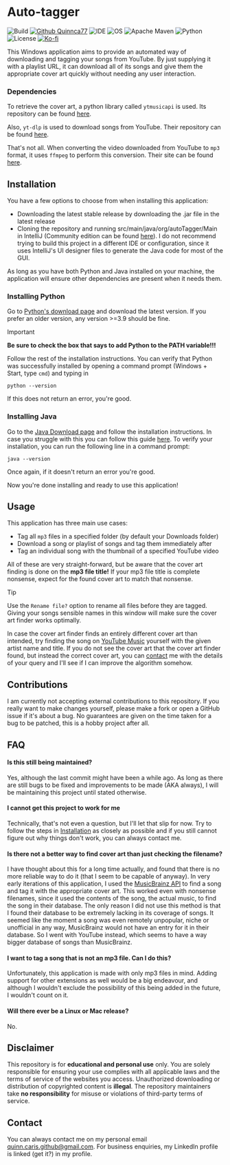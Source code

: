 # Auto-tagger 
![Build](https://img.shields.io/github/actions/workflow/status/Quinnca77/Auto-tagger/verify.yml?label=Build&style=for-the-badge
)
[![Github Quinnca77](https://img.shields.io/badge/Github-Quinnca77-black?logo=github&style=for-the-badge)](https://github.com/Quinnca77)
![IDE](https://img.shields.io/badge/IDE-IntelliJ-blue?logo=intellijidea&style=for-the-badge)
![OS](https://img.shields.io/badge/OS-Windows-blue?style=for-the-badge)
![Apache Maven](https://img.shields.io/badge/Apache_Maven-red?logo=apachemaven&style=for-the-badge)
![Python](https://img.shields.io/badge/Python-v3.9-blue?logo=python&style=for-the-badge)
![License](https://img.shields.io/badge/License-MIT-A31F34?style=for-the-badge)
[![Ko-fi](https://img.shields.io/badge/Ko--Fi-Buy_me_a_coffee-ff5f5f?logo=ko-fi&style=for-the-badge)](https://ko-fi.com/quinnca77)

This Windows application aims to provide an automated way of downloading and tagging your songs from YouTube. By just supplying it with a playlist URL, it can download all of its songs
and give them the appropriate cover art quickly without needing any user interaction.

### Dependencies
To retrieve the cover art, a python library called `ytmusicapi` is used. Its repository can be found [here](https://github.com/sigma67/ytmusicapi). 

Also, `yt-dlp` is used to download songs from YouTube. Their repository can be found [here](https://github.com/yt-dlp/yt-dlp). 

That's not all. When converting the video downloaded from YouTube to `mp3` format, it uses `ffmpeg` to perform this conversion. Their site can be found [here](https://www.ffmpeg.org/).

## Installation
You have a few options to choose from when installing this application:
- Downloading the latest stable release by downloading the .jar file in the latest release
- Cloning the repository and running src/main/java/org/autoTagger/Main in IntelliJ (Community edition can be found [here](https://www.jetbrains.com/idea/download/)).
I do not recommend trying to build this project in a different IDE or configuration, since it uses IntelliJ's UI designer files to generate the Java code for most of the GUI.

As long as you have both Python and Java installed on your machine, the application will ensure other dependencies are present
when it needs them.
### Installing Python
Go to [Python's download page](https://www.python.org/downloads/) and download the latest version. If you prefer an older version, any version >=3.9 should be fine.
> [!IMPORTANT]
> **Be sure to check the box that says to add Python to the PATH variable!!!**

Follow the rest of the installation instructions. You can verify that Python was successfully installed by opening a command prompt (Windows + Start, type `cmd`) and typing in
```
python --version
```
If this does not return an error, you're good.


### Installing Java
Go to the [Java Download page](https://www.java.com/en/download/) and follow the installation instructions. In case you struggle with this you can follow this guide 
[here](https://phoenixnap.com/kb/install-java-windows). To verify your installation, you can run the following line in a command prompt:
```
java --version
```
Once again, if it doesn't return an error you're good.

Now you're done installing and ready to use this application!

## Usage
This application has three main use cases:
- Tag all `mp3` files in a specified folder (by default your Downloads folder)
- Download a song or playlist of songs and tag them immediately after
- Tag an individual song with the thumbnail of a specified YouTube video

All of these are very straight-forward, but be aware that the cover art finding is done on the **mp3 file title!** If your mp3 file title is complete nonsense, expect for the found cover art
to match that nonsense. 

> [!TIP]
> Use the `Rename file?` option to rename all files before they are tagged. Giving your songs sensible names in this window will make sure the cover art finder works optimally.

In case the cover art finder finds an entirely different cover art than intended, try finding the song on [YouTube Music](https://music.youtube.com/) yourself with the given artist name and
title. If you do not see the cover art that the cover art finder found, but instead the correct cover art, you can [contact](#contact) me with the details of your query and I'll see if I can
improve the algorithm somehow.

## Contributions
I am currently not accepting external contributions to this repository. If you really want to make changes yourself, please make a fork or open a GitHub issue if it's about a bug. 
No guarantees are given on the time taken for a bug to be patched, this is a hobby project after all.

## FAQ
#### Is this still being maintained?
Yes, although the last commit might have been a while ago. As long as there are still bugs to be fixed and improvements to be made (AKA always), I will be maintaining this project until stated otherwise.
#### I cannot get this project to work for me
Technically, that's not even a question, but I'll let that slip for now. Try to follow the steps in [Installation](#installation) as closely as possible and if you still cannot figure out why things 
don't work, you can always contact me.
#### Is there not a better way to find cover art than just checking the filename?
I have thought about this for a long time actually, and found that there is no more reliable way to do it (that I seem to be capable of anyway). In very early iterations of this application,
I used the [MusicBrainz API](https://musicbrainz.org/doc/MusicBrainz_API) to find a song and tag it with the appropriate cover art. This worked even with nonsense filenames, since it used the
contents of the song, the actual music, to find the song in their database. The only reason I did not use this method is that I found their database to be extremely lacking in its
coverage of songs. It seemed like the moment a song was even remotely unpopular, niche or unofficial in any way, MusicBrainz would not have an entry for it in their database. 
So I went with YouTube instead, which seems to have a way bigger database of songs than MusicBrainz.
#### I want to tag a song that is not an mp3 file. Can I do this?
Unfortunately, this application is made with only mp3 files in mind. Adding support for other extensions as well would be a big endeavour, and although I wouldn't exclude the possibility of this
being added in the future, I wouldn't count on it.
#### Will there ever be a Linux or Mac release?
No.

## Disclaimer 
This repository is for **educational and personal use** only. You are solely responsible for ensuring your use complies with all applicable laws and the terms of service of the websites you access. 
Unauthorized downloading or distribution of copyrighted content is **illegal**. The repository maintainers take **no responsibility** for misuse or violations of third-party terms of service.

## Contact
You can always contact me on my personal email <quinn.caris.github@gmail.com>. For business enquiries, my LinkedIn profile is linked (get it?) in my profile.
